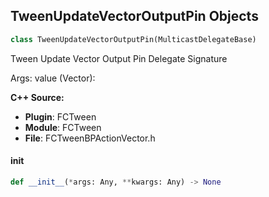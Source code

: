 ## TweenUpdateVectorOutputPin Objects

```python
class TweenUpdateVectorOutputPin(MulticastDelegateBase)
```

Tween Update Vector Output Pin  Delegate Signature

Args:
    value (Vector):

**C++ Source:**

- **Plugin**: FCTween
- **Module**: FCTween
- **File**: FCTweenBPActionVector.h

<a id="unreal.TweenUpdateVectorOutputPin.__init__"></a>

#### __init__

```python
def __init__(*args: Any, **kwargs: Any) -> None
```

<a id="unreal.Async_DoTask_TaskDelegate"></a>